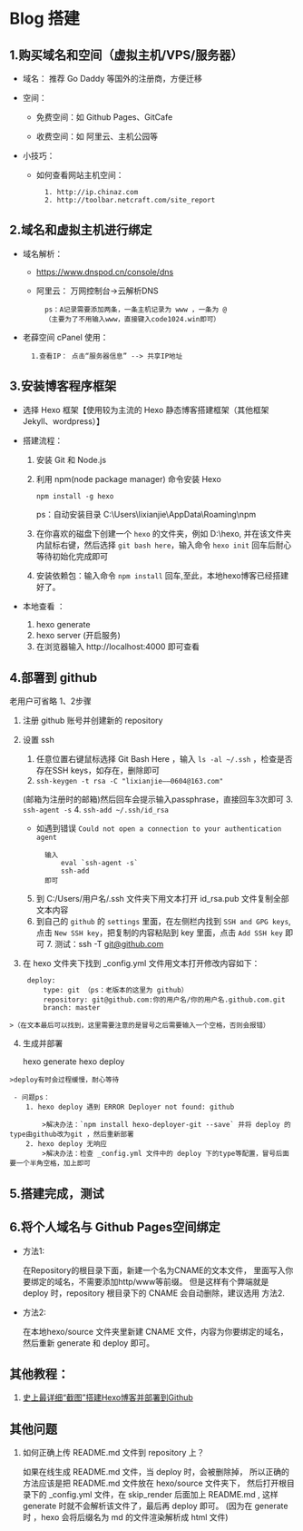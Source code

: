 # Blog 搭建 #

## 1.购买域名和空间（虚拟主机/VPS/服务器） ##

- 域名： 推荐 Go Daddy 等国外的注册商，方便迁移

- 空间：  
	- 免费空间：如 Github Pages、GitCafe

	- 收费空间：如 阿里云、主机公园等

- 小技巧：
	- 如何查看网站主机空间：
	
			1. http://ip.chinaz.com
			2. http://toolbar.netcraft.com/site_report 

## 2.域名和虚拟主机进行绑定 ##
	
- 域名解析： 
	- https://www.dnspod.cn/console/dns	

	- 阿里云： 万网控制台->云解析DNS
	
			ps：A记录需要添加两条，一条主机记录为 www ，一条为 @ 
			（主要为了不用输入www，直接键入code1024.win即可）
	
- 老薛空间 cPanel 使用：

		1.查看IP： 点击“服务器信息” --> 共享IP地址

## 3.安装博客程序框架 ##
- 选择 Hexo 框架【使用较为主流的 Hexo 静态博客搭建框架（其他框架 Jekyll、wordpress）】
- 搭建流程：
	1. 安装 Git 和 Node.js
	2. 利用 npm(node package manager) 命令安装 Hexo 
		
		`npm install -g hexo`

		ps：自动安装目录 C:\Users\lixianjie\AppData\Roaming\npm

	3. 在你喜欢的磁盘下创建一个 `hexo` 的文件夹，例如 D:\hexo, 并在该文件夹内鼠标右键，然后选择 `git bash here`，输入命令 `hexo init` 回车后耐心等待初始化完成即可
	4. 安装依赖包：输入命令 `npm install` 回车,至此，本地hexo博客已经搭建好了。
- 本地查看 ： 

	1. hexo generate
	2. hexo server (开启服务) 
	3. 在浏览器输入 http://localhost:4000 即可查看
		
## 4.部署到 github ##
   老用户可省略 1、2步骤

  1. 注册 github 账号并创建新的 repository
  2. 设置 ssh 
	  1. 任意位置右键鼠标选择 Git Bash Here ，输入 `ls -al ~/.ssh` ，检查是否存在SSH keys，如存在，删除即可
	  2. `ssh-keygen -t rsa -C "lixianjie——0604@163.com"`
	  	
		(邮箱为注册时的邮箱)然后回车会提示输入passphrase，直接回车3次即可
	  3. `ssh-agent -s`
	  4. `ssh-add ~/.ssh/id_rsa`
	  	
		- 如遇到错误 `Could not open a connection to your authentication agent`

				输入 
					eval `ssh-agent -s`
					ssh-add
				即可

	  5. 到 C:/Users/用户名/.ssh 文件夹下用文本打开 id_rsa.pub 文件复制全部文本内容
	  6. 到自己的 `github` 的 `settings` 里面，在左侧栏内找到 `SSH and GPG keys`,点击 `New SSH key`，把复制的内容粘贴到 key 里面，点击 `Add SSH key` 即可
	7. 测试：ssh -T git@github.com
  3. 在 hexo 文件夹下找到 _config.yml 文件用文本打开修改内容如下：
  
		  deploy:
			  type: git （ps：老版本的这里为 github）
			  repository: git@github.com:你的用户名/你的用户名.github.com.git
			  branch: master
	>（在文本最后可以找到，这里需要注意的是冒号之后需要输入一个空格，否则会报错）
  4. 生成并部署
	
		hexo generate 
		hexo deploy

	>deploy有时会过程缓慢，耐心等待

	 - 问题ps：
        1. hexo deploy 遇到 ERROR Deployer not found: github
	        
		  	>解决办法：`npm install hexo-deployer-git --save` 并将 deploy 的 type由github改为git ，然后重新部署
	    2. hexo deploy 无响应
            >解决办法：检查 _config.yml 文件中的 deploy 下的type等配置，冒号后面要一个半角空格，加上即可
## 5.搭建完成，测试 ##

## 6.将个人域名与 Github Pages空间绑定 ##
- 方法1: 
	 
	在Repository的根目录下面，新建一个名为CNAME的文本文件，
	里面写入你要绑定的域名，不需要添加http/www等前缀。
	但是这样有个弊端就是 deploy 时，repository 根目录下的 CNAME 会自动删除，建议选用 方法2.

- 方法2: 

	在本地hexo/source 文件夹里新建 CNAME 文件，内容为你要绑定的域名，然后重新 generate 和 deploy 即可。

## 其他教程： ##
	
1. [史上最详细“截图”搭建Hexo博客并部署到Github](http://jingyan.baidu.com/article/d8072ac47aca0fec95cefd2d.html)

## 其他问题 ##
1. 如何正确上传 README.md 文件到 repository 上？

	如果在线生成 README.md 文件，当 deploy 时，会被删除掉，
	所以正确的方法应该是把 README.md 文件放在 hexo/source 文件夹下，
	然后打开根目录下的 _config.yml 文件，在 skip_render 后面加上 README.md ,
	这样 generate 时就不会解析该文件了，最后再 deploy 即可。
	(因为在 generate 时 ，hexo 会将后缀名为 md 的文件渲染解析成 html 文件)
